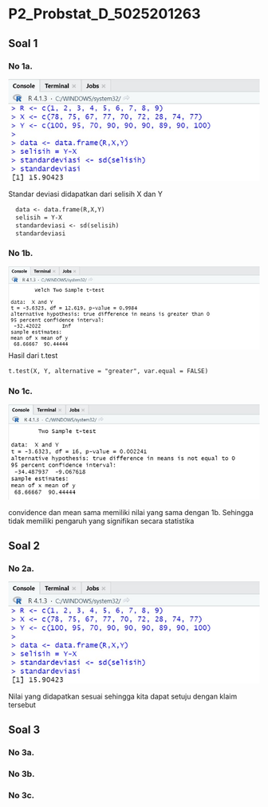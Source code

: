 # P2_Probstat_D_5025201263

## Soal 1
### No 1a.
![](Pictures/1a.jpg)

Standar deviasi didapatkan dari selisih X dan Y

```
  data <- data.frame(R,X,Y)
  selisih = Y-X
  standardeviasi <- sd(selisih)
  standardeviasi
```

### No 1b. 
![](Pictures/1b.jpg)
Hasil dari t.test
```
t.test(X, Y, alternative = "greater", var.equal = FALSE)
```

### No 1c. 
![](Pictures/1c.jpg)

convidence dan mean sama memiliki nilai yang sama dengan 1b. 
Sehingga tidak memiliki pengaruh yang signifikan secara statistika

## Soal 2
### No 2a.
![](Pictures/1a.jpg)

Nilai yang didapatkan sesuai sehingga kita dapat setuju dengan klaim tersebut

## Soal 3
### No 3a.
### No 3b.
### No 3c. 
